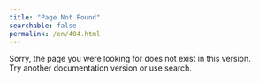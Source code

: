 ```yaml
---
title: "Page Not Found"
searchable: false
permalink: /en/404.html
---
```


Sorry, the page you were looking for does not exist in <span id="current-version">this version</span>.<br>
Try another documentation version or use search.